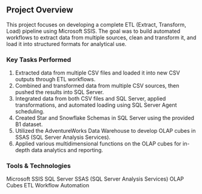 ## Project Overview
This project focuses on developing a complete ETL (Extract, Transform, Load) pipeline using Microsoft SSIS. The goal was to build automated workflows to extract data from multiple sources, clean and transform it, and load it into structured formats for analytical use.

### Key Tasks Performed

1. Extracted data from multiple CSV files and loaded it into new CSV outputs through ETL workflows.
2. Combined and transformed data from multiple CSV sources, then pushed the results into SQL Server.
3. Integrated data from both CSV files and SQL Server, applied transformations, and automated loading using SQL Server Agent scheduling.
4. Created Star and Snowflake Schemas in SQL Server using the provided B1 dataset.
5. Utilized the AdventureWorks Data Warehouse to develop OLAP cubes in SSAS (SQL Server Analysis Services).
6. Applied various multidimensional functions on the OLAP cubes for in-depth data analytics and reporting.

### Tools & Technologies

Microsoft SSIS
SQL Server
SSAS (SQL Server Analysis Services)
OLAP Cubes
ETL Workflow Automation 
